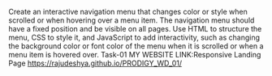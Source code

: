 Create an interactive navigation menu that changes color or style when scrolled or when hovering over a menu item.
The navigation menu should have a fixed position and be visible on all pages. Use HTML to structure the menu, CSS to style it, and JavaScript to add interactivity,
such as changing the background color or font color of the menu when it is scrolled or when a menu item is hovered over. 
Task-01
MY WEBSITE LINK:Responsive Landing Page
https://rajudeshya.github.io/PRODIGY_WD_01/



